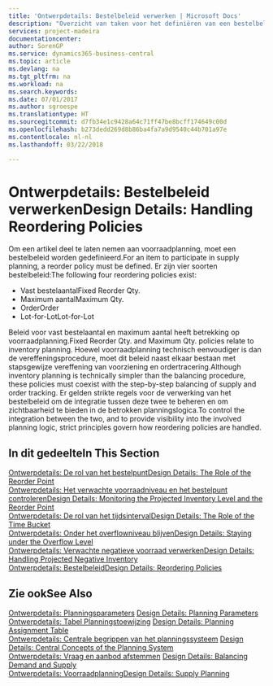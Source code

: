 ```yaml
---
title: 'Ontwerpdetails: Bestelbeleid verwerken | Microsoft Docs'
description: "Overzicht van taken voor het definiëren van een bestelbeleid in voorraadplanning."
services: project-madeira
documentationcenter: 
author: SorenGP
ms.service: dynamics365-business-central
ms.topic: article
ms.devlang: na
ms.tgt_pltfrm: na
ms.workload: na
ms.search.keywords: 
ms.date: 07/01/2017
ms.author: sgroespe
ms.translationtype: HT
ms.sourcegitcommit: d7fb34e1c9428a64c71ff47be8bcff174649c00d
ms.openlocfilehash: b273dedd269d8b86ba4fa7a9d9540c44b701a97e
ms.contentlocale: nl-nl
ms.lasthandoff: 03/22/2018

---
```

# <a name="design-details-handling-reordering-policies"></a><span data-ttu-id="f5997-103">Ontwerpdetails: Bestelbeleid verwerken</span><span class="sxs-lookup"><span data-stu-id="f5997-103">Design Details: Handling Reordering Policies</span></span>
<span data-ttu-id="f5997-104">Om een artikel deel te laten nemen aan voorraadplanning, moet een bestelbeleid worden gedefinieerd.</span><span class="sxs-lookup"><span data-stu-id="f5997-104">For an item to participate in supply planning, a reorder policy must be defined.</span></span> <span data-ttu-id="f5997-105">Er zijn vier soorten bestelbeleid:</span><span class="sxs-lookup"><span data-stu-id="f5997-105">The following four reordering policies exist:</span></span>  
  
* <span data-ttu-id="f5997-106">Vast bestelaantal</span><span class="sxs-lookup"><span data-stu-id="f5997-106">Fixed Reorder Qty.</span></span>  
* <span data-ttu-id="f5997-107">Maximum aantal</span><span class="sxs-lookup"><span data-stu-id="f5997-107">Maximum Qty.</span></span>  
* <span data-ttu-id="f5997-108">Order</span><span class="sxs-lookup"><span data-stu-id="f5997-108">Order</span></span>  
* <span data-ttu-id="f5997-109">Lot-for-Lot</span><span class="sxs-lookup"><span data-stu-id="f5997-109">Lot-for-Lot</span></span>  
  
<span data-ttu-id="f5997-110">Beleid voor vast bestelaantal en maximum aantal heeft betrekking op voorraadplanning.</span><span class="sxs-lookup"><span data-stu-id="f5997-110">Fixed Reorder Qty. and Maximum Qty. policies relate to inventory planning.</span></span> <span data-ttu-id="f5997-111">Hoewel voorraadplanning technisch eenvoudiger is dan de vereffeningsprocedure, moet dit beleid naast elkaar bestaan met stapsgewijze vereffening van voorziening en ordertracering.</span><span class="sxs-lookup"><span data-stu-id="f5997-111">Although inventory planning is technically simpler than the balancing procedure, these policies must coexist with the step-by-step balancing of supply and order tracking.</span></span> <span data-ttu-id="f5997-112">Er gelden strikte regels voor de verwerking van het bestelbeleid om de integratie tussen deze twee te beheren en om zichtbaarheid te bieden in de betrokken planningslogica.</span><span class="sxs-lookup"><span data-stu-id="f5997-112">To control the integration between the two, and to provide visibility into the involved planning logic, strict principles govern how reordering policies are handled.</span></span>  
  
## <a name="in-this-section"></a><span data-ttu-id="f5997-113">In dit gedeelte</span><span class="sxs-lookup"><span data-stu-id="f5997-113">In This Section</span></span>  
[<span data-ttu-id="f5997-114">Ontwerpdetails: De rol van het bestelpunt</span><span class="sxs-lookup"><span data-stu-id="f5997-114">Design Details: The Role of the Reorder Point</span></span>](design-details-the-role-of-the-reorder-point.md)  
[<span data-ttu-id="f5997-115">Ontwerpdetails: Het verwachte voorraadniveau en het bestelpunt controleren</span><span class="sxs-lookup"><span data-stu-id="f5997-115">Design Details: Monitoring the Projected Inventory Level and the Reorder Point</span></span>](design-details-monitoring-the-projected-inventory-level-and-the-reorder-point.md)  
[<span data-ttu-id="f5997-116">Ontwerpdetails: De rol van het tijdsinterval</span><span class="sxs-lookup"><span data-stu-id="f5997-116">Design Details: The Role of the Time Bucket</span></span>](design-details-the-role-of-the-time-bucket.md)  
[<span data-ttu-id="f5997-117">Ontwerpdetails: Onder het overflowniveau blijven</span><span class="sxs-lookup"><span data-stu-id="f5997-117">Design Details: Staying under the Overflow Level</span></span>](design-details-staying-under-the-overflow-level.md)  
[<span data-ttu-id="f5997-118">Ontwerpdetails: Verwachte negatieve voorraad verwerken</span><span class="sxs-lookup"><span data-stu-id="f5997-118">Design Details: Handling Projected Negative Inventory</span></span>](design-details-handling-projected-negative-inventory.md)  
[<span data-ttu-id="f5997-119">Ontwerpdetails: Bestelbeleid</span><span class="sxs-lookup"><span data-stu-id="f5997-119">Design Details: Reordering Policies</span></span>](design-details-reordering-policies.md)  
  
## <a name="see-also"></a><span data-ttu-id="f5997-120">Zie ook</span><span class="sxs-lookup"><span data-stu-id="f5997-120">See Also</span></span>  
<span data-ttu-id="f5997-121">[Ontwerpdetails: Planningsparameters](design-details-planning-parameters.md) </span><span class="sxs-lookup"><span data-stu-id="f5997-121">[Design Details: Planning Parameters](design-details-planning-parameters.md) </span></span>  
<span data-ttu-id="f5997-122">[Ontwerpdetails: Tabel Planningstoewijzing](design-details-planning-assignment-table.md) </span><span class="sxs-lookup"><span data-stu-id="f5997-122">[Design Details: Planning Assignment Table](design-details-planning-assignment-table.md) </span></span>  
<span data-ttu-id="f5997-123">[Ontwerpdetails: Centrale begrippen van het planningssysteem](design-details-central-concepts-of-the-planning-system.md) </span><span class="sxs-lookup"><span data-stu-id="f5997-123">[Design Details: Central Concepts of the Planning System](design-details-central-concepts-of-the-planning-system.md) </span></span>  
<span data-ttu-id="f5997-124">[Ontwerpdetails: Vraag en aanbod afstemmen](design-details-balancing-demand-and-supply.md) </span><span class="sxs-lookup"><span data-stu-id="f5997-124">[Design Details: Balancing Demand and Supply](design-details-balancing-demand-and-supply.md) </span></span>  
[<span data-ttu-id="f5997-125">Ontwerpdetails: Voorraadplanning</span><span class="sxs-lookup"><span data-stu-id="f5997-125">Design Details: Supply Planning</span></span>](design-details-supply-planning.md)
